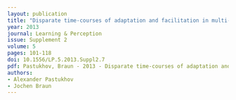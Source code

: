 ```yaml
---
layout: publication
title: "Disparate time-courses of adaptation and facilitation in multi-stable perception"
year: 2013
journal: Learning & Perception
issue: Supplement 2
volume: 5
pages: 101-118
doi: 10.1556/LP.5.2013.Suppl2.7
pdf: Pastukhov, Braun - 2013 - Disparate time-courses of adaptation and facilitation in multi-stable perception.pdf
authors:
- Alexander Pastukhov
- Jochen Braun
---
```

